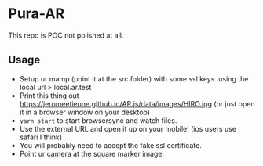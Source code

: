 # Pura-AR
This repo is POC not polished at all.

## Usage
* Setup ur mamp (point it at the src folder) with some ssl keys. using the local url > local.ar.test 
* Print this thing out https://jeromeetienne.github.io/AR.js/data/images/HIRO.jpg (or just open it in a browser window on your desktop)
* `yarn start` to start browsersync and watch files.
* Use the external URL and open it up on your mobile! (ios users use safari I think)
* You will probably need to accept the fake ssl certificate.
* Point ur camera at the square marker image.
